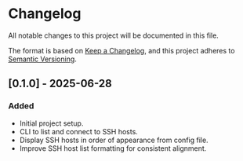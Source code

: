 
# Changelog

All notable changes to this project will be documented in this file.

The format is based on [Keep a Changelog](https://keepachangelog.com/en/1.0.0/),
and this project adheres to [Semantic Versioning](https://semver.org/spec/v2.0.0.html).

## [0.1.0] - 2025-06-28

### Added
- Initial project setup.
- CLI to list and connect to SSH hosts.
- Display SSH hosts in order of appearance from config file.
- Improve SSH host list formatting for consistent alignment.
